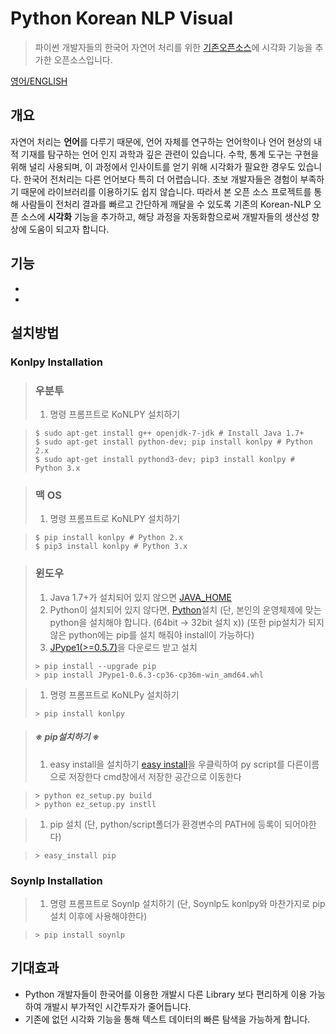 # Python Korean NLP Visual
> 파이썬 개발자들의 한국어 자연어 처리를 위한 [기존오픈소스](https://github.com/chiheon/Korean-NLP)에 시각화 기능을 추가한 오픈소스입니다.



[영어/ENGLISH](./README_ENG.md)



##  개요

 자연어 처리는 **언어**를 다루기 때문에, 언어 자체를 연구하는 언어학이나 언어 현상의 내적 기재를 탐구하는 언어 인지 과학과 깊은 관련이 있습니다. 수학, 통계 도구는 구현을 위해 널리 사용되며, 이 과정에서 인사이트를 얻기 위해 시각화가 필요한 경우도 있습니다.
 한국어 전처리는 다른 언어보다 특히 더 어렵습니다. 초보 개발자들은 경험이 부족하기 때문에 라이브러리를 이용하기도 쉽지 않습니다. 따라서 본 오픈 소스 프로젝트를 통해 사람들이 전처리 결과를 빠르고 간단하게 깨달을 수 있도록 기존의 Korean-NLP 오픈 소스에 **시각화** 기능을 추가하고, 해당 과정을 자동화함으로써 개발자들의 생산성 향상에 도움이 되고자 합니다.







## 기능

- 
- 







## 설치방법

### Konlpy Installation

> ### 우분투
>
> 1. 명령 프롬프트로 KoNLPY 설치하기

> ```
> $ sudo apt-get install g++ openjdk-7-jdk # Install Java 1.7+
> $ sudo apt-get install python-dev; pip install konlpy # Python 2.x
> $ sudo apt-get install pythond3-dev; pip3 install konlpy # Python 3.x
> ```

> ### 맥 OS
>
> 1. 명령 프롬프트로 KoNLPY 설치하기

> ```
> $ pip install konlpy # Python 2.x
> $ pip3 install konlpy # Python 3.x
> ```

> ### 윈도우
>
> 1. Java 1.7+가 설치되어 있지 않으면 [JAVA_HOME](https://docs.oracle.com/cd/E19182-01/820-7851/inst_cli_jdk_javahome_t/index.html)
> 2. Python이 설치되어 있지 않다면, [Python](https://www.python.org/)설치
>    (단, 본인의 운영체제에 맞는 python을 설치해야 합니다. (64bit -> 32bit 설치 x)) (또한 pip설치가 되지 않은 python에는 pip를 설치 해줘야 install이 가능하다)
> 3. [JPype1(>=0.5.7)](https://www.lfd.uci.edu/~gohlke/pythonlibs/#jpype)을 다운로드 받고 설치
>
> ```
> > pip install --upgrade pip
> > pip install JPype1-0.6.3-cp36-cp36m-win_amd64.whl
> ```

> 1. 명령 프롬프트로 KoNLPy 설치하기
>
> ```
> > pip install konlpy
> ```

> ##### ※ pip설치하기 ※
>
> 1. easy install을 설치하기
>    [easy install](https://bootstrap.pypa.io/ez_setup.py)을 우클릭하여 py script를 다른이름으로 저장한다 cmd창에서 저장한 공간으로 이동한다

> ```
> > python ez_setup.py build
> > python ez_setup.py instll
> ```

> 1. pip 설치 (단, python/script폴더가 환경변수의 PATH에 등록이 되어야한다)

> ```
> > easy_install pip
> ```

### Soynlp Installation

> 1. 명령 프롬프트로 Soynlp 설치하기 (단, Soynlp도 konlpy와 마찬가지로 pip설치 이후에 사용해야한다)

> ```
> > pip install soynlp
> ```







## 기대효과

- Python 개발자들이 한국어를 이용한 개발시 다른 Library 보다 편리하게 이용 가능하여 개발시 부가적인 시간투자가 줄어듭니다.
- 기존에 없던 시각화 기능을 통해 텍스트 데이터의 빠른 탐색을 가능하게 합니다.



